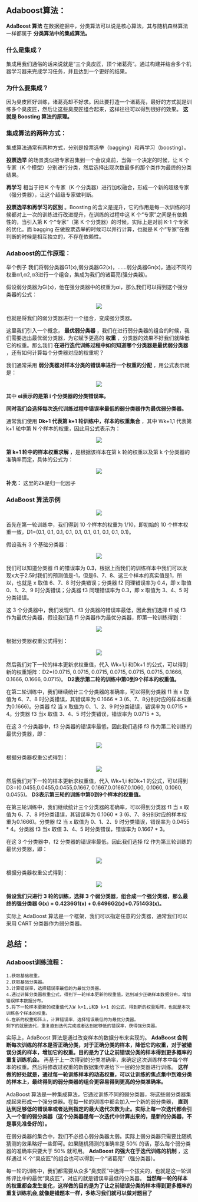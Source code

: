## Adaboost算法：

__AdaBoost 算法__ 在数据挖掘中，分类算法可以说是核心算法，其与随机森林算法一样都属于 __分类算法中的集成算法。__

### 什么是集成？
集成用我们通俗的话来说就是“三个臭皮匠，顶个诸葛亮”。通过构建并结合多个机器学习器来完成学习任务，并且达到一个更好的结果。

### 为什么要集成？
因为臭皮匠好训练，诸葛亮却不好求。因此要打造一个诸葛亮，最好的方式就是训练多个臭皮匠，然后让这些臭皮匠组合起来，这样往往可以得到很好的效果。 __这就是 Boosting 算法的原理。__

### 集成算法的两种方式：
集成算法通常有两种方式，分别是投票选举（bagging）和再学习（boosting）。

__投票选举__ 的场景类似把专家召集到一个会议桌前，当做一个决定的时候，让 K 个专家（K 个模型）分别进行分类，然后选择出现次数最多的那个类作为最终的分类结果。

__再学习__ 相当于把 K 个专家（K 个分类器）进行加权融合，形成一个新的超级专家（强分类器），让这个超级专家做判断。

__投票选举和再学习的区别__ 。Boosting 的含义是提升，它的作用是每一次训练的时候都对上一次的训练进行改进提升，在训练的过程中这 K 个“专家”之间是有依赖性的，当引入第 K 个“专家”（第 K 个分类器）的时候，实际上是对前 K-1 个专家的优化。而 bagging 在做投票选举的时候可以并行计算，也就是 K 个“专家”在做判断的时候是相互独立的，不存在依赖性。

### Adaboost的工作原理：

举个例子 我们将弱分类器G1(x),弱分类器G2(x)，......弱分类器Gn(x)，通过不同的权重α1,α2,α3进行一个组合，集成为我们的诸葛亮(强分类器)。

假设弱分类器为Gi(x)，他在强分类器中的权重为αi，那么我们可以得到这个强分类器的公式：

<div align=center><img src="https://raw.githubusercontent.com/OneStepAndTwoSteps/data_mining_analysis/master/static/Adaboost%E7%AE%97%E6%B3%95/1.png"/></div>

也就是将我们的弱分类器进行一个组合，变成强分类器。

这里我们引入一个概念， __最优弱分类器__ ，我们在进行弱分类器的组合的时候，我们需要选出最优弱分类器，为它赋予更高的 __权重__ ，分类器的效果不好我们就降低它的权重。那么我们 __在进行迭代训练过程中如何知道哪个分类器是最优弱分类器__ ，还有如何计算每个分类器对应的权重呢？

我们通常采用 __弱分类器对样本分类的错误率进行一个权重的分配__ ，用公式表示就是：

<div align=center><img src="https://raw.githubusercontent.com/OneStepAndTwoSteps/data_mining_analysis/master/static/Adaboost%E7%AE%97%E6%B3%95/2.png"/></div>

其中 __ei表示的是第 i 个分类器的分类错误率。__

__同时我们会选择每次迭代训练过程中错误率最低的弱分类器作为最优弱分类器。__

 通常我们使用 __Dk+1 代表第 k+1 轮训练中，样本的权重集合__ ，其中 Wk+1,1 代表第 k+1 轮中第 N 个样本的权重，因此用公式表示为：
 
<div align=center><img src="https://raw.githubusercontent.com/OneStepAndTwoSteps/data_mining_analysis/master/static/Adaboost%E7%AE%97%E6%B3%95/3.png"/></div>

__第 k+1 轮中的样本权重求解__ ，是根据该样本在第 k 轮的权重以及第 k 个分类器的准确率而定，具体的公式为：
<div align=center><img src="https://raw.githubusercontent.com/OneStepAndTwoSteps/data_mining_analysis/master/static/Adaboost%E7%AE%97%E6%B3%95/4.png"/></div>

__补充：__ 这里的Zk是归一化因子

### AdaBoost 算法示例

<div align=center><img src="https://raw.githubusercontent.com/OneStepAndTwoSteps/data_mining_analysis/master/static/Adaboost%E7%AE%97%E6%B3%95/12.png"/></div>

首先在第一轮训练中，我们得到 10 个样本的权重为 1/10，即初始的 10 个样本权重一致，D1=(0.1, 0.1, 0.1, 0.1, 0.1, 0.1, 0.1, 0.1, 0.1, 0.1)。

假设我有 3 个基础分类器：

<div align=center><img src="https://raw.githubusercontent.com/OneStepAndTwoSteps/data_mining_analysis/master/static/Adaboost%E7%AE%97%E6%B3%95/5.png"/></div>


我们可以知道分类器 f1 的错误率为 0.3，根据上面我们的训练样本中我们可以发现x大于2.5时我们的预测值是-1，但是6、7、8、这三个样本的真实值是1，所以，也就是 x 取值 6、7、8 时分类错误；分类器 f2 同理错误率为 0.4，即 x 取值 0、1、2、9 时分类错误；分类器 f3 同理错误率为 0.3，即 x 取值为 3、4、5 时分类错误。

这 3 个分类器中，我们发现f1、f3 分类器的错误率最低，因此我们选择 f1 或 f3 作为最优分类器，假设我们选 f1 分类器作为最优分类器，即第一轮训练得到：

<div align=center><img src="https://raw.githubusercontent.com/OneStepAndTwoSteps/data_mining_analysis/master/static/Adaboost%E7%AE%97%E6%B3%95/6.png"/></div>


根据分类器权重公式得到：

<div align=center><img src="https://raw.githubusercontent.com/OneStepAndTwoSteps/data_mining_analysis/master/static/Adaboost%E7%AE%97%E6%B3%95/7.png"/></div>

然后我们对下一轮的样本更新求权重值，代入 Wk+1,i 和Dk+1 的公式，可以得到新的权重矩阵：D2=(0.0715, 0.0715, 0.0715, 0.0715, 0.0715, 0.0715, 0.1666, 0.1666, 0.1666, 0.0715)。 __D2表示第二轮的训练中第0到9个样本的权重值。__

在第二轮训练中，我们继续统计三个分类器的准确率，可以得到分类器 f1 当 x 取值为 6、7、8 时分类错误，其错误率为 0.1666 * 3 (6、7、8分别对应的样本权重为0.1666)。分类器 f2 当 x 取值为 0、1、2、9 时分类错误，错误率为 0.0715 * 4。分类器 f3 当x 取值 3、4、5 时分类错误，错误率为 0.0715 * 3。

在这 3 个分类器中，f3 分类器的错误率最低，因此我们选择 f3 作为第二轮训练的最优分类器，即：

<div align=center><img src="https://raw.githubusercontent.com/OneStepAndTwoSteps/data_mining_analysis/master/static/Adaboost%E7%AE%97%E6%B3%95/8.png"/></div>

根据分类器权重公式得到：

<div align=center><img src="https://raw.githubusercontent.com/OneStepAndTwoSteps/data_mining_analysis/master/static/Adaboost%E7%AE%97%E6%B3%95/9.png"/></div>


然后我们对下一轮的样本更新求权重值，代入 Wk+1,i 和Dk+1  的公式，可以得到 D3=(0.0455,0.0455,0.0455,0.1667, 0.1667,0.01667,0.1060, 0.1060, 0.1060, 0.0455)。 __D3表示第三轮的训练中第0到9个样本的权重值。__

在第三轮训练中，我们继续统计三个分类器的准确率，可以得到分类器 f1 当 x 取值为 6、7、8 时分类错误，其错误率为 0.1060 * 3 (6、7、8分别对应的样本权重为0.1666)。分类器 f2 当 x 取值为 0、1、2、9 时分类错误，错误率为 0.0455 * 4。分类器 f3 当x 取值 3、4、5 时分类错误，错误率为 0.1667 * 3。

在这 3 个分类器中，f2 分类器的错误率最低，因此我们选择 f2 作为第三轮训练的最优分类器，即：

<div align=center><img src="https://raw.githubusercontent.com/OneStepAndTwoSteps/data_mining_analysis/master/static/Adaboost%E7%AE%97%E6%B3%95/10.png"/></div>

根据分类器权重公式得到：

<div align=center><img src="https://raw.githubusercontent.com/OneStepAndTwoSteps/data_mining_analysis/master/static/Adaboost%E7%AE%97%E6%B3%95/11.png"/></div>

__假设我们只进行 3 轮的训练，选择 3 个弱分类器，组合成一个强分类器，那么最终的强分类器 G(x) = 0.4236G1(x) + 0.6496G2(x)+0.7514G3(x)。__


实际上 AdaBoost 算法是一个框架，我们可以指定任意的分类器，通常我们可以采用 CART 分类器作为弱分类器。

## 总结：

### Adaboost训练流程：

    1.获取基础权重。
    2.获取基础分类器。
    3.计算错误率，选择错误率最低的为最优分类器。
    4.通过计算分类器权重公式，得到下一轮样本更新的权重值，达到减少正确样本数据分布，增加错误样本数据分布。
    5.将下一轮样本更新的权重值代入W k+1,i和D k+1 的公式，得到新的权重矩阵，也就是本次训练各个样本的权重。
    6.在新的权重矩阵上，计算错误率，选择错误最低的为最优分类器。
    剩下的就是迭代，重复直到迭代完成或者达到足够低的错误率，获得强分类器。

实际上，AdaBoost 算法是通过改变样本的数据分布来实现的。 __AdaBoost 会判断每次训练的样本是否正确分类，对于正确分类的样本，降低它的权重，对于被错误分类的样本，增加它的权重。目的是为了让之前错误分类的样本得到更多概率的重复训练机会。__ 再基于上一次得到的分类准确率，来确定这次训练样本中每个样本的权重。然后将修改过权重的新数据集传递给下一层的分类器进行训练。 __这样做的好处就是，通过每一轮训练样本的动态权重，可以让训练的焦点集中到难分类的样本上，最终得到的弱分类器的组合更容易得到更高的分类准确率。__

AdaBoost 算法是一种集成算法，它通过训练不同的弱分类器，将这些弱分类器集成起来形成一个强分类器。在每一轮的训练中都会加入一个新的弱分类器， __直到达到足够低的错误率或者达到指定的最大迭代次数为止。实际上每一次迭代都会引入一个新的弱分类器（这个分类器是每一次迭代中计算出来的，是新的分类器，不是事先准备好的）。__

在弱分类器的集合中，我们不必担心弱分类器太弱。实际上弱分类器只需要比随机猜测的效果略好一些即可。如果随机猜测的准确率是 50% 的话，那么每个弱分类器的准确率只要大于 50% 就可用。 __AdaBoost 的强大在于迭代训练的机制__ ，这样通过 K 个“臭皮匠”的组合也可以得到一个“诸葛亮”（强分类器）。

每一轮的训练中，我们都需要从众多“臭皮匠”中选择一个拔尖的，也就是这一轮训练评比中的最优“臭皮匠”，对应的就是错误率最低的分类器。 __当然每一轮的样本的权重都会发生变化，这样做的目的是为了让之前错误分类的样本得到更多概率的重复训练机会,就像是错题本一样，多练习我们就可以做对题目了__

